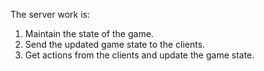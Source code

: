 The server work is:
1. Maintain the state of the game.
2. Send the updated game state to the clients.
3. Get actions from the clients and update the game state. 